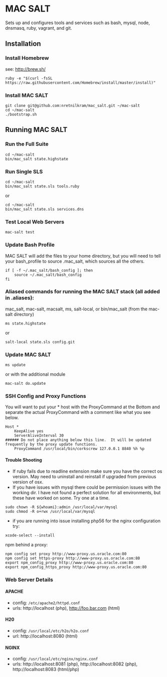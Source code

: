 # MAC SALT

Sets up and configures tools and services such as bash, mysql, node, dnsmasq, ruby, vagrant, and git.

## Installation


### Install Homebrew

see: http://brew.sh/

```
ruby -e "$(curl -fsSL https://raw.githubusercontent.com/Homebrew/install/master/install)"
```


### Install MAC SALT

```
git clone git@github.com:nretnilkram/mac_salt.git ~/mac-salt
cd ~/mac-salt
./bootstrap.sh
```


## Running MAC SALT

### Run the Full Suite

```
cd ~/mac-salt
bin/mac_salt state.highstate
```


### Run Single SLS

```
cd ~/mac-salt
bin/mac_salt state.sls tools.ruby
```
or

```
cd ~/mac-salt
bin/mac_salt state.sls services.dns
```


### Test Local Web Servers

```
mac-salt test
```


### Update Bash Profile

MAC SALT will add the files to your home directory, but you will need to tell your bash_profile to source .mac_salt, which sources all the others.

```
if [ -f ~/.mac_salt/bash_config ]; then
	source ~/.mac_salt/bash_config
fi
```


### Aliased commands for running the MAC SALT stack (all added in .aliases):

mac_salt, mac-salt, macsalt, ms, salt-local, or bin/mac_salt (from the mac-salt directory)

```
ms state.highstate
```
or
```
salt-local state.sls config.git
```


### Update MAC SALT

```
ms update
```
or with the additional module
```
mac-salt do.update
```


### SSH Config and Proxy Functions

You will want to put your * host with the ProxyCommand at the Bottom and separate the actual ProxyCommand with a comment like what you see below.

```
Host *
	KeepAlive yes
	ServerAliveInterval 30
###### Do not place anything below this line.  It will be updated frequently by the proxy update functions.
	ProxyCommand /usr/local/bin/corkscrew 127.0.0.1 8840 %h %p
```


#### Trouble Shooting
* If ruby fails due to readline extension make sure you have the correct os version. May need to uninstall and reinstall if upgraded from previous version of osx.
* If you have issues with mysql there could be permission issues with the working dir. I have not found a perfect solution for all environments, but these have worked on some.  Try one at a time.
```
sudo chown -R ${whoami}:admin /usr/local/var/mysql
sudo chmod -R o+rwx /usr/local/var/mysql
```

* if you are running into issue installing php56 for the nginx configuration try:
```
xcode-select --install
```

npm behind a proxy:
```
npm config set proxy http://www-proxy.us.oracle.com:80
npm config set https-proxy http://www-proxy.us.oracle.com:80
export npm_config_proxy http://www-proxy.us.oracle.com:80
export npm_config_https_proxy http://www-proxy.us.oracle.com:80
```

### Web Server Details

#### APACHE
* config: `/etc/apache2/httpd.conf`
* urls: http://localhost (php), http://foo.bar.com (html)

#### H20
* config: `/usr/local/etc/h2o/h2o.conf`
* url: http://localhost:8080 (html)

#### NGINX
* config: `/usr/local/etc/nginx/nginx.conf`
* urls: http://localhost:8081 (php), http://localhost:8082 (php), http://localhost:8083 (html/php)
